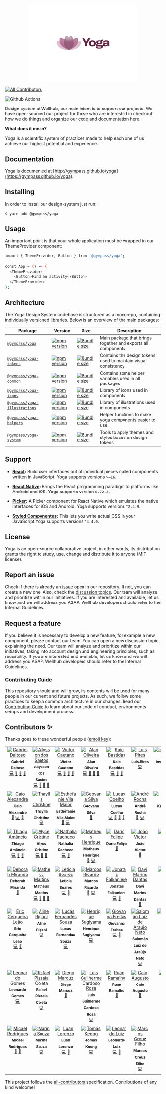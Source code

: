 <p align="center">
  <img height="250" src="packages/doc/src/images/yoga-logo-color.png" />
</p>

<!-- ALL-CONTRIBUTORS-BADGE:START - Do not remove or modify this section -->

[![All Contributors](https://img.shields.io/badge/all_contributors-49-orange.svg?style=flat-square)](#contributors)

<!-- ALL-CONTRIBUTORS-BADGE:END -->

![Github Actions](https://github.com/gympass/yoga/workflows/Yoga%20-%20Gympass%20Design%20System/badge.svg)

Design system at Wellhub, our main intent is to support our projects. We have open-sourced our project for those who are interested in checkout how we do things and organize our code and documentation here.

**What does it mean?**

Yoga is a scientific system of practices made to help each one of us achieve our highest potential and experience.

## Documentation

Yoga is documented at [http://gympass.github.io/yoga](https://gympass.github.io/yoga).

## Installing

In order to install our design-system just run:

```bash
$ yarn add @gympass/yoga
```

## Usage

An important point is that your whole application must be wrapped in our ThemeProvider component:

```bash
import { ThemeProvider, Button } from '@gympass/yoga';

const App = () => (
  <ThemeProvider>
    <Button>Find an activity</Button>
  </ThemeProvider>
);

```

## Architecture

The Yoga Design System codebase is structured as a monorepo, containing individually versioned libraries. Below is an overview of the main packages:

| Package                                                  | Version                                                                                                                           | Size                                                                                                                                                | Description                                                    |
| -------------------------------------------------------- | --------------------------------------------------------------------------------------------------------------------------------- | --------------------------------------------------------------------------------------------------------------------------------------------------- | -------------------------------------------------------------- |
| [`@gympass/yoga`](/packages/yoga)                        | [![npm version](https://badgen.net/npm/v/@gympass/yoga)](https://www.npmjs.com/package/@gympass/yoga)                             | [![Bundle size](https://badgen.net/bundlephobia/minzip/@gympass/yoga)](https://bundlephobia.com/result?p=@gympass/yoga)                             | Main package that brings together and exports all components   |
| [`@gympass/yoga-tokens`](/packages/tokens)               | [![npm version](https://badgen.net/npm/v/@gympass/yoga-tokens)](https://www.npmjs.com/package/@gympass/yoga-tokens)               | [![Bundle size](https://badgen.net/bundlephobia/minzip/@gympass/yoga-tokens)](https://bundlephobia.com/result?p=@gympass/yoga-tokens)               | Contains the design tokens used to maintain visual consistency |
| [`@gympass/yoga-common`](/packages/common)               | [![npm version](https://badgen.net/npm/v/@gympass/yoga-common)](https://www.npmjs.com/package/@gympass/yoga-common)               | [![Bundle size](https://badgen.net/bundlephobia/minzip/@gympass/yoga-common)](https://bundlephobia.com/result?p=@gympass/yoga-common)               | Contains some helper variables used in all packages            |
| [`@gympass/yoga-icons`](/packages/icons)                 | [![npm version](https://badgen.net/npm/v/@gympass/yoga-icons)](https://www.npmjs.com/package/@gympass/yoga-icons)                 | [![Bundle size](https://badgen.net/bundlephobia/minzip/@gympass/yoga-icons)](https://bundlephobia.com/result?p=@gympass/yoga-icons)                 | Library of icons used in components                            |
| [`@gympass/yoga-illustrations`](/packages/illustrations) | [![npm version](https://badgen.net/npm/v/@gympass/yoga-illustrations)](https://www.npmjs.com/package/@gympass/yoga-illustrations) | [![Bundle size](https://badgen.net/bundlephobia/minzip/@gympass/yoga-illustrations)](https://bundlephobia.com/result?p=@gympass/yoga-illustrations) | Library of illustrations used in components                    |
| [`@gympass/yoga-helpers`](/packages/helpers)             | [![npm version](https://badgen.net/npm/v/@gympass/yoga-helpers)](https://www.npmjs.com/package/@gympass/yoga-helpers)             | [![Bundle size](https://badgen.net/bundlephobia/minzip/@gympass/yoga-helpers)](https://bundlephobia.com/result?p=@gympass/yoga-helpers)             | Helper functions to make yoga components easier to use         |
| [`@gympass/yoga-system`](/packages/system)               | [![npm version](https://badgen.net/npm/v/@gympass/yoga-system)](https://www.npmjs.com/package/@gympass/yoga-system)               | [![Bundle size](https://badgen.net/bundlephobia/minzip/@gympass/yoga-system)](https://bundlephobia.com/result?p=@gympass/yoga-system)               | Tools to apply themes and styles based on design tokens        |

## Support

- **[React](https://react.dev/):** Build user interfaces out of individual pieces called components written in JavaScript. Yoga supports versions `>=16`.

- **[React Native](https://reactnative.dev/):** Brings the React programming paradigm to platforms like Android and iOS. Yoga supports version `0.72.3`.

- **[Picker](https://www.npmjs.com/package/react-native-picker-select):** A Picker component for React Native which emulates the native interfaces for iOS and Android. Yoga supports versions `^2.4.9`.

- **[Styled Componentes](https://styled-components.com/):** This lets you write actual CSS in your JavaScript.Yoga supports versions `^4.4.0`.

## License

Yoga is an open-source collaborative project, in other words, its distribution grants the right to study, use, change and distribute it to anyone (MIT license).

## Report an issue

Check if there is already an [issue](https://github.com/gympass/yoga/issues) open in our repository. If not, you can create a new one. Also, check the [discussion topics](https://github.com/gympass/yoga/discussions). Our team will analyze and prioritize within our initiatives. If you are interested and available, let us know and we will address you ASAP. Wellhub developers should refer to the Internal Guidelines.

## Request a feature

If you believe it is necessary to develop a new feature, for example a new component, please contact our team. You can open a new discussion topic, explaining the need. Our team will analyze and prioritize within our initiatives, taking into account design and engineering principles, such as reusability. If you are interested and available, let us know and we will address you ASAP. Wellhub developers should refer to the Internal Guidelines.

### [Contributing Guide](CONTRIBUTING.md)

This repository should and will grow, its contents will be used for many people in our current and future projects. As such, we follow some practices to keep a common architecture in our changes. Read our [Contributing Guide](CONTRIBUTING.md) to learn about our code of conduct, environments setups and development process.

## Contributors ✨

Thanks goes to these wonderful people ([emoji key](https://allcontributors.org/docs/en/emoji-key)):

<!-- ALL-CONTRIBUTORS-LIST:START - Do not remove or modify this section -->
<!-- prettier-ignore-start -->
<!-- markdownlint-disable -->
<table>
  <tbody>
    <tr>
      <td align="center" valign="top" width="14.28%"><a href="https://twitter.com/ggdaltoso"><img src="https://avatars0.githubusercontent.com/u/6536985?v=4?s=100" width="100px;" alt="Gabriel Daltoso"/><br /><sub><b>Gabriel Daltoso</b></sub></a><br /><a href="https://github.com/gympass/yoga/commits?author=ggdaltoso" title="Code">💻</a> <a href="#ideas-ggdaltoso" title="Ideas, Planning, & Feedback">🤔</a> <a href="https://github.com/gympass/yoga/commits?author=ggdaltoso" title="Documentation">📖</a> <a href="https://github.com/gympass/yoga/pulls?q=is%3Apr+reviewed-by%3Aggdaltoso" title="Reviewed Pull Requests">👀</a></td>
      <td align="center" valign="top" width="14.28%"><a href="https://twitter.com/_allyssonsantos"><img src="https://avatars1.githubusercontent.com/u/13424727?v=4?s=100" width="100px;" alt="Allysson dos Santos"/><br /><sub><b>Allysson dos Santos</b></sub></a><br /><a href="https://github.com/gympass/yoga/commits?author=allyssonsantos" title="Code">💻</a> <a href="#ideas-allyssonsantos" title="Ideas, Planning, & Feedback">🤔</a> <a href="https://github.com/gympass/yoga/commits?author=allyssonsantos" title="Documentation">📖</a> <a href="https://github.com/gympass/yoga/pulls?q=is%3Apr+reviewed-by%3Aallyssonsantos" title="Reviewed Pull Requests">👀</a></td>
      <td align="center" valign="top" width="14.28%"><a href="https://br.linkedin.com/in/victor-matheus-jesus-caetano-9633b5118"><img src="https://avatars0.githubusercontent.com/u/11219999?v=4?s=100" width="100px;" alt="Victor Caetano"/><br /><sub><b>Victor Caetano</b></sub></a><br /><a href="https://github.com/gympass/yoga/commits?author=victormath12" title="Code">💻</a> <a href="#ideas-victormath12" title="Ideas, Planning, & Feedback">🤔</a> <a href="https://github.com/gympass/yoga/commits?author=victormath12" title="Documentation">📖</a> <a href="https://github.com/gympass/yoga/pulls?q=is%3Apr+reviewed-by%3Avictormath12" title="Reviewed Pull Requests">👀</a></td>
      <td align="center" valign="top" width="14.28%"><a href="https://twitter.com/oalanoliv"><img src="https://avatars3.githubusercontent.com/u/4368481?v=4?s=100" width="100px;" alt="Alan Oliveira"/><br /><sub><b>Alan Oliveira</b></sub></a><br /><a href="https://github.com/gympass/yoga/commits?author=alan-oliv" title="Code">💻</a> <a href="#ideas-alan-oliv" title="Ideas, Planning, & Feedback">🤔</a> <a href="https://github.com/gympass/yoga/commits?author=alan-oliv" title="Documentation">📖</a> <a href="https://github.com/gympass/yoga/pulls?q=is%3Apr+reviewed-by%3Aalan-oliv" title="Reviewed Pull Requests">👀</a></td>
      <td align="center" valign="top" width="14.28%"><a href="http://linkedin.com/in/kaicbastidas"><img src="https://avatars2.githubusercontent.com/u/9873486?v=4?s=100" width="100px;" alt="Kaic Bastidas"/><br /><sub><b>Kaic Bastidas</b></sub></a><br /><a href="https://github.com/gympass/yoga/commits?author=tcK1" title="Code">💻</a> <a href="#ideas-tcK1" title="Ideas, Planning, & Feedback">🤔</a> <a href="https://github.com/gympass/yoga/commits?author=tcK1" title="Documentation">📖</a></td>
      <td align="center" valign="top" width="14.28%"><a href="https://github.com/luispiresgympass"><img src="https://avatars0.githubusercontent.com/u/58981184?v=4?s=100" width="100px;" alt="Luis Pires"/><br /><sub><b>Luis Pires</b></sub></a><br /><a href="https://github.com/gympass/yoga/commits?author=luispiresgympass" title="Code">💻</a></td>
      <td align="center" valign="top" width="14.28%"><a href="https://github.com/invilliaanajacobsen"><img src="https://avatars2.githubusercontent.com/u/57181206?v=4?s=100" width="100px;" alt="invilliaanajacobsen"/><br /><sub><b>invilliaanajacobsen</b></sub></a><br /><a href="https://github.com/gympass/yoga/issues?q=author%3Ainvilliaanajacobsen" title="Bug reports">🐛</a></td>
    </tr>
    <tr>
      <td align="center" valign="top" width="14.28%"><a href="https://www.linkedin.com/in/caioalexandrebr/"><img src="https://avatars1.githubusercontent.com/u/31045534?v=4?s=100" width="100px;" alt="Caio Alexandre"/><br /><sub><b>Caio Alexandre</b></sub></a><br /><a href="https://github.com/gympass/yoga/commits?author=caioalexandrebr" title="Documentation">📖</a> <a href="https://github.com/gympass/yoga/commits?author=caioalexandrebr" title="Code">💻</a> <a href="#ideas-caioalexandrebr" title="Ideas, Planning, & Feedback">🤔</a></td>
      <td align="center" valign="top" width="14.28%"><a href="https://github.com/thayllachristine"><img src="https://avatars2.githubusercontent.com/u/38869416?v=4?s=100" width="100px;" alt="Thaylla Christine"/><br /><sub><b>Thaylla Christine</b></sub></a><br /><a href="https://github.com/gympass/yoga/commits?author=thayllachristine" title="Code">💻</a></td>
      <td align="center" valign="top" width="14.28%"><a href="https://github.com/evilamaior"><img src="https://avatars.githubusercontent.com/u/46816386?v=4?s=100" width="100px;" alt="Esthéfanie Vila Maior"/><br /><sub><b>Esthéfanie Vila Maior</b></sub></a><br /><a href="https://github.com/gympass/yoga/commits?author=evilamaior" title="Documentation">📖</a> <a href="https://github.com/gympass/yoga/commits?author=evilamaior" title="Code">💻</a></td>
      <td align="center" valign="top" width="14.28%"><a href="http://geovanasilva.dev/"><img src="https://avatars.githubusercontent.com/u/13040713?v=4?s=100" width="100px;" alt="Geovana Silva"/><br /><sub><b>Geovana Silva</b></sub></a><br /><a href="https://github.com/gympass/yoga/issues?q=author%3Ageovanasilva" title="Bug reports">🐛</a></td>
      <td align="center" valign="top" width="14.28%"><a href="https://lucascoelho.dev/"><img src="https://avatars.githubusercontent.com/u/28108272?v=4?s=100" width="100px;" alt="Lucas Coelho"/><br /><sub><b>Lucas Coelho</b></sub></a><br /><a href="https://github.com/gympass/yoga/commits?author=coelhucas" title="Code">💻</a> <a href="#ideas-coelhucas" title="Ideas, Planning, & Feedback">🤔</a> <a href="https://github.com/gympass/yoga/commits?author=coelhucas" title="Documentation">📖</a> <a href="https://github.com/gympass/yoga/pulls?q=is%3Apr+reviewed-by%3Acoelhucas" title="Reviewed Pull Requests">👀</a></td>
      <td align="center" valign="top" width="14.28%"><a href="https://github.com/andrerocha22"><img src="https://avatars.githubusercontent.com/u/39251409?v=4?s=100" width="100px;" alt="André Rocha"/><br /><sub><b>André Rocha</b></sub></a><br /><a href="https://github.com/gympass/yoga/commits?author=andrerocha22" title="Documentation">📖</a> <a href="https://github.com/gympass/yoga/commits?author=andrerocha22" title="Code">💻</a></td>
      <td align="center" valign="top" width="14.28%"><a href="https://medium.com/@katharinep"><img src="https://avatars.githubusercontent.com/u/14188981?v=4?s=100" width="100px;" alt="Katharine Padilha"/><br /><sub><b>Katharine Padilha</b></sub></a><br /><a href="https://github.com/gympass/yoga/commits?author=katharinepadilha" title="Code">💻</a> <a href="#ideas-katharinepadilha" title="Ideas, Planning, & Feedback">🤔</a></td>
    </tr>
    <tr>
      <td align="center" valign="top" width="14.28%"><a href="https://github.com/tjamancio"><img src="https://avatars.githubusercontent.com/u/43884476?v=4?s=100" width="100px;" alt="Thiago Amâncio"/><br /><sub><b>Thiago Amâncio</b></sub></a><br /><a href="https://github.com/gympass/yoga/commits?author=tjamancio" title="Code">💻</a> <a href="#design-tjamancio" title="Design">🎨</a> <a href="https://github.com/gympass/yoga/issues?q=author%3Atjamancio" title="Bug reports">🐛</a></td>
      <td align="center" valign="top" width="14.28%"><a href="https://www.linkedin.com/in/alycecristines/"><img src="https://avatars.githubusercontent.com/u/44280864?v=4?s=100" width="100px;" alt="Alyce Cristine"/><br /><sub><b>Alyce Cristine</b></sub></a><br /><a href="https://github.com/gympass/yoga/commits?author=alycecristines" title="Code">💻</a> <a href="https://github.com/gympass/yoga/commits?author=alycecristines" title="Documentation">📖</a> <a href="https://github.com/gympass/yoga/issues?q=author%3Aalycecristines" title="Bug reports">🐛</a></td>
      <td align="center" valign="top" width="14.28%"><a href="https://github.com/nypacheco"><img src="https://avatars.githubusercontent.com/u/12848917?v=4?s=100" width="100px;" alt="Nathália Pacheco"/><br /><sub><b>Nathália Pacheco</b></sub></a><br /><a href="https://github.com/gympass/yoga/commits?author=nypacheco" title="Code">💻</a> <a href="https://github.com/gympass/yoga/commits?author=nypacheco" title="Documentation">📖</a></td>
      <td align="center" valign="top" width="14.28%"><a href="https://github.com/matheushdsbr"><img src="https://avatars.githubusercontent.com/u/32910717?v=4?s=100" width="100px;" alt="Matheus Henrique"/><br /><sub><b>Matheus Henrique</b></sub></a><br /><a href="https://github.com/gympass/yoga/commits?author=matheushdsbr" title="Documentation">📖</a> <a href="https://github.com/gympass/yoga/commits?author=matheushdsbr" title="Code">💻</a></td>
      <td align="center" valign="top" width="14.28%"><a href="http://www.linkedin.com/in/dariofelipe"><img src="https://avatars.githubusercontent.com/u/59899974?v=4?s=100" width="100px;" alt="Dário Felipe"/><br /><sub><b>Dário Felipe</b></sub></a><br /><a href="https://github.com/gympass/yoga/commits?author=Dario-Felipe" title="Documentation">📖</a></td>
      <td align="center" valign="top" width="14.28%"><a href="https://joaovicdsantos.github.io/"><img src="https://avatars.githubusercontent.com/u/24553367?v=4?s=100" width="100px;" alt="João Victor"/><br /><sub><b>João Victor</b></sub></a><br /><a href="https://github.com/gympass/yoga/commits?author=joaovicdsantos" title="Documentation">📖</a></td>
      <td align="center" valign="top" width="14.28%"><a href="http://wendler.dev"><img src="https://avatars.githubusercontent.com/u/6570553?v=4?s=100" width="100px;" alt="Wendler Eis"/><br /><sub><b>Wendler Eis</b></sub></a><br /><a href="https://github.com/gympass/yoga/issues?q=author%3AWendlereis" title="Bug reports">🐛</a> <a href="https://github.com/gympass/yoga/commits?author=Wendlereis" title="Code">💻</a></td>
    </tr>
    <tr>
      <td align="center" valign="top" width="14.28%"><a href="https://github.com/dehmirandac2"><img src="https://avatars.githubusercontent.com/u/8313529?v=4?s=100" width="100px;" alt="Deborah Miranda"/><br /><sub><b>Deborah Miranda</b></sub></a><br /><a href="https://github.com/gympass/yoga/issues?q=author%3Adehmirandac2" title="Bug reports">🐛</a></td>
      <td align="center" valign="top" width="14.28%"><a href="https://mmartins.vercel.app/"><img src="https://avatars.githubusercontent.com/u/46993493?v=4?s=100" width="100px;" alt="Matheus Martins"/><br /><sub><b>Matheus Martins</b></sub></a><br /><a href="https://github.com/gympass/yoga/commits?author=mmartinsoliv" title="Code">💻</a> <a href="#ideas-mmartinsoliv" title="Ideas, Planning, & Feedback">🤔</a> <a href="https://github.com/gympass/yoga/commits?author=mmartinsoliv" title="Documentation">📖</a> <a href="https://github.com/gympass/yoga/pulls?q=is%3Apr+reviewed-by%3Ammartinsoliv" title="Reviewed Pull Requests">👀</a></td>
      <td align="center" valign="top" width="14.28%"><a href="https://www.linkedin.com/in/leticiasoaresfrontenddeveloper/"><img src="https://avatars.githubusercontent.com/u/11762938?v=4?s=100" width="100px;" alt="Leticia Soares "/><br /><sub><b>Leticia Soares </b></sub></a><br /><a href="https://github.com/gympass/yoga/commits?author=LeticiaSoares" title="Code">💻</a> <a href="https://github.com/gympass/yoga/commits?author=LeticiaSoares" title="Documentation">📖</a></td>
      <td align="center" valign="top" width="14.28%"><a href="https://www.linkedin.com/in/marcosricardo0101/"><img src="https://avatars.githubusercontent.com/u/27781419?v=4?s=100" width="100px;" alt="Marcos Ricardo"/><br /><sub><b>Marcos Ricardo</b></sub></a><br /><a href="https://github.com/gympass/yoga/commits?author=marcosricardo" title="Documentation">📖</a> <a href="https://github.com/gympass/yoga/commits?author=marcosricardo" title="Code">💻</a></td>
      <td align="center" valign="top" width="14.28%"><a href="https://github.com/Falkaniere"><img src="https://avatars.githubusercontent.com/u/39073602?v=4?s=100" width="100px;" alt="Jonatas Falkaniere"/><br /><sub><b>Jonatas Falkaniere</b></sub></a><br /><a href="https://github.com/gympass/yoga/commits?author=Falkaniere" title="Code">💻</a> <a href="#ideas-Falkaniere" title="Ideas, Planning, & Feedback">🤔</a></td>
      <td align="center" valign="top" width="14.28%"><a href="https://davimdantas.github.io/"><img src="https://avatars.githubusercontent.com/u/38892983?v=4?s=100" width="100px;" alt="Davi Marins Dantas"/><br /><sub><b>Davi Marins Dantas</b></sub></a><br /><a href="https://github.com/gympass/yoga/commits?author=davimdantas" title="Documentation">📖</a></td>
      <td align="center" valign="top" width="14.28%"><a href="https://github.com/naabraz"><img src="https://avatars.githubusercontent.com/u/18318587?v=4?s=100" width="100px;" alt="Natalia Braz"/><br /><sub><b>Natalia Braz</b></sub></a><br /><a href="https://github.com/gympass/yoga/issues?q=author%3Anaabraz" title="Bug reports">🐛</a></td>
    </tr>
    <tr>
      <td align="center" valign="top" width="14.28%"><a href="http://ericcleao"><img src="https://avatars.githubusercontent.com/u/5889973?v=4?s=100" width="100px;" alt="Eric Cerqueira Leão"/><br /><sub><b>Eric Cerqueira Leão</b></sub></a><br /><a href="https://github.com/gympass/yoga/commits?author=ericcleao" title="Code">💻</a> <a href="https://github.com/gympass/yoga/commits?author=ericcleao" title="Documentation">📖</a></td>
      <td align="center" valign="top" width="14.28%"><a href="https://github.com/alinerigoni"><img src="https://avatars.githubusercontent.com/u/31771420?v=4?s=100" width="100px;" alt="Aline Rigoni"/><br /><sub><b>Aline Rigoni</b></sub></a><br /><a href="https://github.com/gympass/yoga/commits?author=alinerigoni" title="Code">💻</a></td>
      <td align="center" valign="top" width="14.28%"><a href="https://github.com/lucasfernandesbr"><img src="https://avatars.githubusercontent.com/u/54141141?v=4?s=100" width="100px;" alt="Lucas Fernandes Souza"/><br /><sub><b>Lucas Fernandes Souza</b></sub></a><br /><a href="https://github.com/gympass/yoga/commits?author=lucasfernandesbr" title="Code">💻</a></td>
      <td align="center" valign="top" width="14.28%"><a href="https://github.com/hesugiyama"><img src="https://avatars.githubusercontent.com/u/14081572?v=4?s=100" width="100px;" alt="Henrique Sugiyama"/><br /><sub><b>Henrique Sugiyama</b></sub></a><br /><a href="https://github.com/gympass/yoga/commits?author=hesugiyama" title="Code">💻</a></td>
      <td align="center" valign="top" width="14.28%"><a href="https://github.com/frgiovanna"><img src="https://avatars.githubusercontent.com/u/54802614?v=4?s=100" width="100px;" alt="Giovanna Freitas"/><br /><sub><b>Giovanna Freitas</b></sub></a><br /><a href="https://github.com/gympass/yoga/commits?author=frgiovanna" title="Code">💻</a> <a href="https://github.com/gympass/yoga/commits?author=frgiovanna" title="Documentation">📖</a></td>
      <td align="center" valign="top" width="14.28%"><a href="https://github.com/salomaoluiz"><img src="https://avatars.githubusercontent.com/u/35156345?v=4?s=100" width="100px;" alt="Salomão Luiz de Araújo Neto"/><br /><sub><b>Salomão Luiz de Araújo Neto</b></sub></a><br /><a href="https://github.com/gympass/yoga/commits?author=salomaoluiz" title="Code">💻</a></td>
      <td align="center" valign="top" width="14.28%"><a href="https://caiotracera.dev/"><img src="https://avatars.githubusercontent.com/u/25802240?v=4?s=100" width="100px;" alt="Caio Tracera"/><br /><sub><b>Caio Tracera</b></sub></a><br /><a href="https://github.com/gympass/yoga/issues?q=author%3Acaiotracera" title="Bug reports">🐛</a> <a href="https://github.com/gympass/yoga/commits?author=caiotracera" title="Code">💻</a></td>
    </tr>
    <tr>
      <td align="center" valign="top" width="14.28%"><a href="https://www.linkedin.com/in/leonardo-gomes-7187a919b/"><img src="https://avatars.githubusercontent.com/u/61520601?v=4?s=100" width="100px;" alt="Leonardo Gomes"/><br /><sub><b>Leonardo Gomes</b></sub></a><br /><a href="https://github.com/gympass/yoga/commits?author=LeoSilvaGomes" title="Code">💻</a></td>
      <td align="center" valign="top" width="14.28%"><a href="https://github.com/rafaelcoletagympass"><img src="https://avatars.githubusercontent.com/u/100871379?v=4?s=100" width="100px;" alt="Rafael Pizzaia Coleta"/><br /><sub><b>Rafael Pizzaia Coleta</b></sub></a><br /><a href="https://github.com/gympass/yoga/commits?author=rafaelcoletagympass" title="Code">💻</a></td>
      <td align="center" valign="top" width="14.28%"><a href="https://github.com/diegomarcuz"><img src="https://avatars.githubusercontent.com/u/37422384?v=4?s=100" width="100px;" alt="Diego Marcuz"/><br /><sub><b>Diego Marcuz</b></sub></a><br /><a href="https://github.com/gympass/yoga/issues?q=author%3Adiegomarcuz" title="Bug reports">🐛</a></td>
      <td align="center" valign="top" width="14.28%"><a href="http://guilhermecardoso.dev.br"><img src="https://avatars.githubusercontent.com/u/15979107?v=4?s=100" width="100px;" alt="Luis Guilherme Cardoso Rosa"/><br /><sub><b>Luis Guilherme Cardoso Rosa</b></sub></a><br /><a href="https://github.com/gympass/yoga/commits?author=lguilhermecardoso" title="Code">💻</a></td>
      <td align="center" valign="top" width="14.28%"><a href="https://github.com/RuanRamalho"><img src="https://avatars.githubusercontent.com/u/58890915?v=4?s=100" width="100px;" alt="Ruan Ramalho"/><br /><sub><b>Ruan Ramalho</b></sub></a><br /><a href="https://github.com/gympass/yoga/issues?q=author%3ARuanRamalho" title="Bug reports">🐛</a></td>
      <td align="center" valign="top" width="14.28%"><a href="https://github.com/CaioAugustoR"><img src="https://avatars.githubusercontent.com/u/120468000?v=4?s=100" width="100px;" alt="Caio Augusto"/><br /><sub><b>Caio Augusto</b></sub></a><br /><a href="https://github.com/gympass/yoga/issues?q=author%3ACaioAugustoR" title="Bug reports">🐛</a></td>
      <td align="center" valign="top" width="14.28%"><a href="https://www.linkedin.com/in/juliaoharabr/"><img src="https://avatars.githubusercontent.com/u/93061504?v=4?s=100" width="100px;" alt="Júlia Ohara"/><br /><sub><b>Júlia Ohara</b></sub></a><br /><a href="https://github.com/gympass/yoga/issues?q=author%3Aoharaju" title="Bug reports">🐛</a> <a href="https://github.com/gympass/yoga/commits?author=oharaju" title="Documentation">📖</a></td>
    </tr>
    <tr>
      <td align="center" valign="top" width="14.28%"><a href="https://github.com/MicaelRodrigues"><img src="https://avatars.githubusercontent.com/u/796443?v=4?s=100" width="100px;" alt="Micael Rodrigues"/><br /><sub><b>Micael Rodrigues</b></sub></a><br /><a href="https://github.com/gympass/yoga/issues?q=author%3AMicaelRodrigues" title="Bug reports">🐛</a> <a href="https://github.com/gympass/yoga/commits?author=MicaelRodrigues" title="Documentation">📖</a></td>
      <td align="center" valign="top" width="14.28%"><a href="https://github.com/marinamsou"><img src="https://avatars.githubusercontent.com/u/26771441?v=4?s=100" width="100px;" alt="Marina Souza"/><br /><sub><b>Marina Souza</b></sub></a><br /><a href="https://github.com/gympass/yoga/commits?author=marinamsou" title="Code">💻</a></td>
      <td align="center" valign="top" width="14.28%"><a href="https://github.com/luanlorenzo"><img src="https://avatars.githubusercontent.com/u/18699514?v=4?s=100" width="100px;" alt="Luan Lorenzo"/><br /><sub><b>Luan Lorenzo</b></sub></a><br /><a href="https://github.com/gympass/yoga/commits?author=luanlorenzo" title="Code">💻</a> <a href="https://github.com/gympass/yoga/commits?author=luanlorenzo" title="Documentation">📖</a></td>
      <td align="center" valign="top" width="14.28%"><a href="https://tomaskeong.vercel.app/"><img src="https://avatars.githubusercontent.com/u/47691990?v=4?s=100" width="100px;" alt="Tomás Keong"/><br /><sub><b>Tomás Keong</b></sub></a><br /><a href="https://github.com/gympass/yoga/commits?author=tomaskeong" title="Code">💻</a></td>
      <td align="center" valign="top" width="14.28%"><a href="https://github.com/leonardokl"><img src="https://avatars.githubusercontent.com/u/7108030?v=4?s=100" width="100px;" alt="Leonardo Luiz"/><br /><sub><b>Leonardo Luiz</b></sub></a><br /><a href="https://github.com/gympass/yoga/commits?author=leonardokl" title="Code">💻</a> <a href="https://github.com/gympass/yoga/commits?author=leonardokl" title="Documentation">📖</a></td>
      <td align="center" valign="top" width="14.28%"><a href="https://github.com/marcos-creuz"><img src="https://avatars.githubusercontent.com/u/10004004?v=4?s=100" width="100px;" alt="Marcos Creuz Filho"/><br /><sub><b>Marcos Creuz Filho</b></sub></a><br /><a href="https://github.com/gympass/yoga/commits?author=marcos-creuz" title="Code">💻</a></td>
      <td align="center" valign="top" width="14.28%"><a href="https://github.com/gympassjagnezi"><img src="https://avatars.githubusercontent.com/u/127952311?v=4?s=100" width="100px;" alt="Jonas"/><br /><sub><b>Jonas</b></sub></a><br /><a href="https://github.com/gympass/yoga/commits?author=gympassjagnezi" title="Documentation">📖</a> <a href="https://github.com/gympass/yoga/commits?author=gympassjagnezi" title="Code">💻</a></td>
    </tr>
  </tbody>
</table>

<!-- markdownlint-restore -->
<!-- prettier-ignore-end -->

<!-- ALL-CONTRIBUTORS-LIST:END -->

This project follows the [all-contributors](https://github.com/all-contributors/all-contributors) specification. Contributions of any kind welcome!
